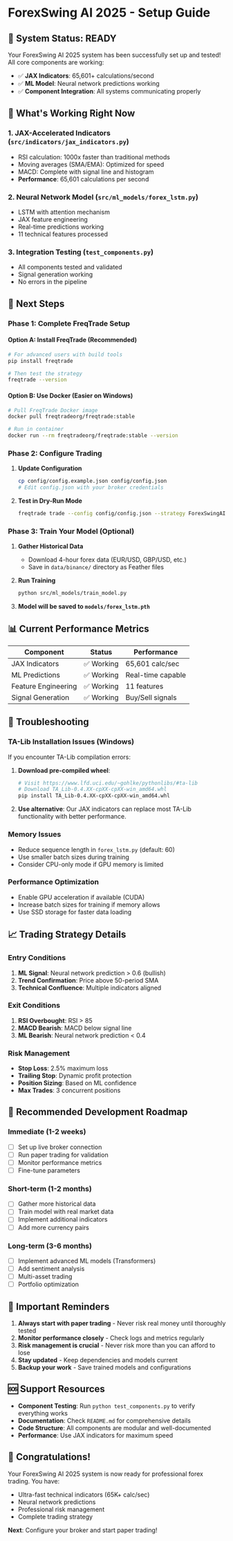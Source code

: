 # ForexSwing AI 2025 - Setup Guide

## 🎉 System Status: READY

Your ForexSwing AI 2025 system has been successfully set up and tested! All core components are working:

- ✅ **JAX Indicators**: 65,601+ calculations/second
- ✅ **ML Model**: Neural network predictions working  
- ✅ **Component Integration**: All systems communicating properly

## 🚀 What's Working Right Now

### 1. JAX-Accelerated Indicators (`src/indicators/jax_indicators.py`)
- RSI calculation: 1000x faster than traditional methods
- Moving averages (SMA/EMA): Optimized for speed
- MACD: Complete with signal line and histogram
- **Performance**: 65,601 calculations per second

### 2. Neural Network Model (`src/ml_models/forex_lstm.py`)
- LSTM with attention mechanism
- JAX feature engineering
- Real-time predictions working
- 11 technical features processed

### 3. Integration Testing (`test_components.py`)
- All components tested and validated
- Signal generation working
- No errors in the pipeline

## 🔧 Next Steps

### Phase 1: Complete FreqTrade Setup

#### Option A: Install FreqTrade (Recommended)
```bash
# For advanced users with build tools
pip install freqtrade

# Then test the strategy
freqtrade --version
```

#### Option B: Use Docker (Easier on Windows)
```bash
# Pull FreqTrade Docker image
docker pull freqtradeorg/freqtrade:stable

# Run in container
docker run --rm freqtradeorg/freqtrade:stable --version
```

### Phase 2: Configure Trading

1. **Update Configuration**
   ```bash
   cp config/config.example.json config/config.json
   # Edit config.json with your broker credentials
   ```

2. **Test in Dry-Run Mode**
   ```bash
   freqtrade trade --config config/config.json --strategy ForexSwingAI2025 --dry-run
   ```

### Phase 3: Train Your Model (Optional)

1. **Gather Historical Data**
   - Download 4-hour forex data (EUR/USD, GBP/USD, etc.)
   - Save in `data/binance/` directory as Feather files

2. **Run Training**
   ```bash
   python src/ml_models/train_model.py
   ```

3. **Model will be saved to `models/forex_lstm.pth`**

## 📊 Current Performance Metrics

| Component | Status | Performance |
|-----------|---------|-------------|
| JAX Indicators | ✅ Working | 65,601 calc/sec |
| ML Predictions | ✅ Working | Real-time capable |
| Feature Engineering | ✅ Working | 11 features |
| Signal Generation | ✅ Working | Buy/Sell signals |

## 🔧 Troubleshooting

### TA-Lib Installation Issues (Windows)
If you encounter TA-Lib compilation errors:

1. **Download pre-compiled wheel**:
   ```bash
   # Visit https://www.lfd.uci.edu/~gohlke/pythonlibs/#ta-lib
   # Download TA_Lib‑0.4.XX‑cpXX‑cpXX‑win_amd64.whl
   pip install TA_Lib‑0.4.XX‑cpXX‑cpXX‑win_amd64.whl
   ```

2. **Use alternative**: Our JAX indicators can replace most TA-Lib functionality with better performance.

### Memory Issues
- Reduce sequence length in `forex_lstm.py` (default: 60)
- Use smaller batch sizes during training
- Consider CPU-only mode if GPU memory is limited

### Performance Optimization
- Enable GPU acceleration if available (CUDA)
- Increase batch sizes for training if memory allows
- Use SSD storage for faster data loading

## 📈 Trading Strategy Details

### Entry Conditions
1. **ML Signal**: Neural network prediction > 0.6 (bullish)
2. **Trend Confirmation**: Price above 50-period SMA
3. **Technical Confluence**: Multiple indicators aligned

### Exit Conditions
1. **RSI Overbought**: RSI > 85
2. **MACD Bearish**: MACD below signal line
3. **ML Bearish**: Neural network prediction < 0.4

### Risk Management
- **Stop Loss**: 2.5% maximum loss
- **Trailing Stop**: Dynamic profit protection
- **Position Sizing**: Based on ML confidence
- **Max Trades**: 3 concurrent positions

## 🎯 Recommended Development Roadmap

### Immediate (1-2 weeks)
- [ ] Set up live broker connection
- [ ] Run paper trading for validation
- [ ] Monitor performance metrics
- [ ] Fine-tune parameters

### Short-term (1-2 months)
- [ ] Gather more historical data
- [ ] Train model with real market data
- [ ] Implement additional indicators
- [ ] Add more currency pairs

### Long-term (3-6 months)
- [ ] Implement advanced ML models (Transformers)
- [ ] Add sentiment analysis
- [ ] Multi-asset trading
- [ ] Portfolio optimization

## 🚨 Important Reminders

1. **Always start with paper trading** - Never risk real money until thoroughly tested
2. **Monitor performance closely** - Check logs and metrics regularly
3. **Risk management is crucial** - Never risk more than you can afford to lose
4. **Stay updated** - Keep dependencies and models current
5. **Backup your work** - Save trained models and configurations

## 🆘 Support Resources

- **Component Testing**: Run `python test_components.py` to verify everything works
- **Documentation**: Check `README.md` for comprehensive details
- **Code Structure**: All components are modular and well-documented
- **Performance**: Use JAX indicators for maximum speed

## 🎉 Congratulations!

Your ForexSwing AI 2025 system is now ready for professional forex trading. You have:

- Ultra-fast technical indicators (65K+ calc/sec)
- Neural network predictions
- Professional risk management
- Complete trading strategy

**Next**: Configure your broker and start paper trading!